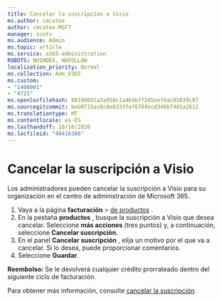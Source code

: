 ```yaml
---
title: Cancelar la suscripción a Visio
ms.author: cmcatee
author: cmcatee-MSFT
manager: scotv
ms.audience: Admin
ms.topic: article
ms.service: o365-administration
ROBOTS: NOINDEX, NOFOLLOW
localization_priority: Normal
ms.collection: Adm_O365
ms.custom:
- "1400001"
- "4721"
ms.openlocfilehash: 88109091a3a958c1a464bff2d5eef8ac05039c07
ms.sourcegitcommit: beb9715ac0c8e8333fef6764ecd346b7401a2612
ms.translationtype: MT
ms.contentlocale: es-ES
ms.lasthandoff: 10/10/2020
ms.locfileid: "48416386"
---
```

# <a name="cancel-visio-subscription"></a>Cancelar la suscripción a Visio

Los administradores pueden cancelar la suscripción a Visio para su organización en el centro de administración de Microsoft 365.

1. Vaya a la página **facturación** \> [de productos](https://go.microsoft.com/fwlink/p/?linkid=842054) .
2. En la pestaña **productos** , busque la suscripción a Visio que desea cancelar. Seleccione **más acciones** (tres puntos) y, a continuación, seleccione **Cancelar suscripción**.
3. En el panel **Cancelar suscripción** , elija un motivo por el que va a cancelar. Si lo desea, puede proporcionar comentarios.
4. Seleccione **Guardar**.

**Reembolso:** Se le devolverá cualquier crédito prorrateado dentro del siguiente ciclo de facturación.

Para obtener más información, consulte [cancelar la suscripción](https://docs.microsoft.com/microsoft-365/commerce/subscriptions/cancel-your-subscription).